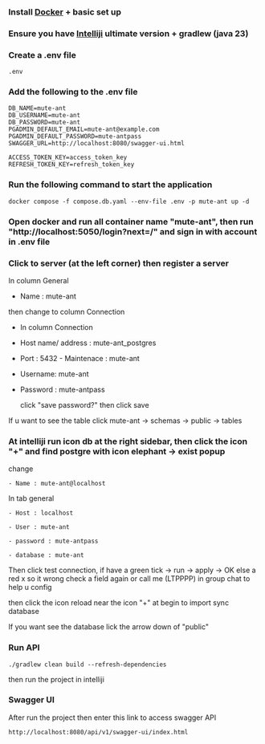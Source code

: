 ### Install [Docker](https://www.docker.com/) + basic set up

### Ensure you have [Intelliji](https://www.jetbrains.com/idea/download/?section=windows) ultimate version + gradlew (java 23)

### Create a .env file

```
.env
```

### Add the following to the .env file

```
DB_NAME=mute-ant
DB_USERNAME=mute-ant
DB_PASSWORD=mute-ant
PGADMIN_DEFAULT_EMAIL=mute-ant@example.com
PGADMIN_DEFAULT_PASSWORD=mute-antpass
SWAGGER_URL=http://localhost:8080/swagger-ui.html

ACCESS_TOKEN_KEY=access_token_key
REFRESH_TOKEN_KEY=refresh_token_key
```

### Run the following command to start the application

```
docker compose -f compose.db.yaml --env-file .env -p mute-ant up -d
```

### Open docker and run all container name "mute-ant", then run "http://localhost:5050/login?next=/" and sign in with account in .env file

### Click to server (at the left corner) then register a server

In column General

- Name : mute-ant

then change to column Connection

- In column Connection

- Host name/ address : mute-ant_postgres

- Port : 5432 - Maintenace : mute-ant

- Username: mute-ant

- Password : mute-antpass

  click "save password?"
  then click save

If u want to see the table click
mute-ant -> schemas -> public -> tables

### At intelliji run icon db at the right sidebar, then click the icon "+" and find postgre with icon elephant -> exist popup

change

    - Name : mute-ant@localhost

In tab general

    - Host : localhost

    - User : mute-ant

    - password : mute-antpass

    - database : mute-ant

Then click test connection,
if have a green tick -> run -> apply -> OK
else a red x so it wrong check a field again or call me (LTPPPP) in group chat to help u config

then click the icon reload near the icon "+" at begin to import sync database

If you want see the database lick the arrow down of "public"

### Run API

```
./gradlew clean build --refresh-dependencies
```

then run the project in intelliji

### Swagger UI

After run the project then enter this link to access swagger API

```
http://localhost:8080/api/v1/swagger-ui/index.html

```
